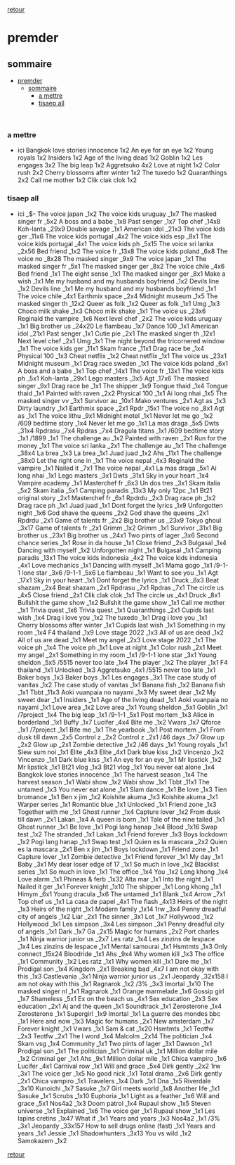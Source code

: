 [retour](./../index.html)

# premder

## sommaire
- [premder](#premder)
  - [sommaire](#sommaire)
    - [a mettre](#a-mettre)
    - [tisaep all](#tisaep-all)


<div style="page-break-after: always; visibility: hidden"> 
\pagebreak 
</div>

### a mettre
* ici 
Bangkok love stories innocence 1x2
An eye for an eye 1x2
Young royals 1x2
Insiders 1x2
Age of the living dead 1x2
Goblin 1x2
Les engages 3x2
The big leap 1x2
Aggretsuko 4x2
Love at night 1x2
Color rush 2x2
Cherry blossoms after winter 1x2
The tuxedo 1x2
Quaranthings 2x2
Call me mother 1x2
Clik clak clok 1x2

### tisaep all
* ici
_$-
The voice japan _1x2
The voice kids uruguay _1x7
The masked singer fr _5x2
A boss and a babe _1x8
Past senger _1x7
Top chef _14x8
Koh-lanta _29x9
Double savage _1x1
American idol _21x3
The voice kids ger _11x6
The voice kids portugal _4x2
The voice kids esp _8x1
The voice kids portugal _4x1
The voice kids ph _5x15
The voice sri lanka _2x56
Bed friend _1x2
The voice fr _13x8
The voice kids poland _6x8
The voice no _8x28
The masked singer _9x9
The voice japan _1x1
The masked singer fr _5x1
The masked singer ger _8x2
The voice chile _4x6
Bed friend _1x1
The eight sense _1x1
The masked singer ger _8x1
Make a wish _1x1
Me my husband and my husbands boyfriend _1x2
Devils line _1x2
Devils line _1x1
Me my husband and my husbands boyfriend _1x1
The voice chile _4x1
Earthmix space _2x4
Midnight museum _1x5
The masked singer th _12x2
Queer as folk _1x2
Queer as folk _1x1
Umg _1x3
Choco milk shake _1x3
Choco milk shake _1x1
The voice us _23x6
Reginald the vampire _1x6
Next level chef _2x2
The voice kids uruguay _1x1
Big brother us _24x20
Le flambeau _1x7
Dance 100 _1x1
American idol _21x1
Past senger _1x1
Cutie pie _2x1
The masked singer th _12x1
Next level chef _2x1
Umg _1x1
The night beyond the tricornered window _1x1
The voice kids ger _11x1
Skam france _11x1
Drag race be _1x4
Physical 100 _1x3
Cheat netflix _1x2
Cheat netflix _1x1
The voice us _23x1
Midnight museum _1x1
Drag race sweden _1x1
The voice kids poland _6x1
A boss and a babe _1x1
Top chef _14x1
The voice fr _13x1
The voice kids ph _5x1
Koh-lanta _29x1
Lego masters _3x5
Agt _17x6
The masked singer _9x1
Drag race be _1x1
The shipper _1x9
Tongue thaid _1x4
Tongue thaid _1x1
Painted with raven _2x2
Physical 100 _1x1
Ai long nhai _1x5
The masked singer vv _3x1
Survivor au _10x1
Mako ventures _2x1
Agt as _1x3
Dirty laundry _1x1
Earthmix space _2x1
Rpdr _15x1
The voice no _8x1
Agt as _1x1
The voice lithu _9x1
Midnight motel _1x1
Never let me go _1x2
/609 bedtime story _1x4
Never let me go _1x1
La mas draga _5x5
Dwts _31x4
Rpdrasu _7x4
Rpdras _7x4
Dragula titans _1x1
/609 bedtime story _1x1
/1899 _1x1
The challenge au _1x2
Painted with raven _2x1
Run for the money _1x1
The voice sri lanka _2x1
The challenge au _1x1
The challenge _38x4
La brea _1x3
La brea _1x1
Juad juad _1x2
Ahs _11x1
The challenge _38x0
Let the right one in _1x1
The voice nepal _4x3
Reginald the vampire _1x1
Nailed it _7x1
The voice nepal _4x1
La mas draga _5x1
Ai long nhai _1x1
Lego masters _3x1
Dwts _31x1
Sky in your heart _1x4
Vampire academy _1x1
Masterchef fr _6x3
Un dos tres _3x1
Skam italia _5x2
Skam italia _5x1
Camping paradis _13x3
My only 12pc _1x1
Bt21 original story _2x1
Masterchef fr _6x1
Rpdrdu _2x3
Drag race ph _1x2
Drag race ph _1x1
Juad juad _1x1
Dont forget the lyrics _1x9
Unforgotten night _1x6
God shave the queens _2x2
God shave the queens _2x1
Rpdrdu _2x1
Game of talents fr _2x2
Big brother us _23x9
Tokyo ghoul _3x17
Game of talents fr _2x1
Grimm _1x2
Grimm _1x1
Survivor _31x1
Big brother us _23x1
Big brother us _24x1
Two pints of lager _3x6
Second chance series _1x1
Rose in da house _1x1
Close friend _2x3
Bulgasal _1x4
Dancing with myself _1x2
Unforgotten night _1x1
Bulgasal _1x1
Camping paradis _13x1
The voice kids indonesia _4x2
The voice kids indonesia _4x1
Love mechanics _1x1
Dancing with myself _1x1
Mama gogo _1x1
/9-1-1 lone star _3x6
/9-1-1 _5x6
Le flambeau _1x1
Want to see you _1x1
Agt _17x1
Sky in your heart _1x1
Dont forget the lyrics _1x1
Druck _8x3
Beat shazam _2x4
Beat shazam _2x1
Rpdrasu _7x1
Rpdras _7x1
The circle us _4x5
Close friend _2x1
Clik clak clok _1x1
The circle us _4x1
Druck _8x1
Bullshit the game show _1x2
Bullshit the game show _1x1
Call me mother _1x1
Trivia quest _1x6
Trivia quest _1x1
Quaranthings _2x1
Cupids last wish _1x4
Drag i love you _1x2
The tuxedo _1x1
Drag i love you _1x1
Cherry blossoms after winter _1x1
Cupids last wish _1x1
Something in my room _1x4
F4 thailand _1x9
Love stage 2022 _1x3
All of us are dead _1x2
All of us are dead _1x1
Meet my angel _2x3
Love stage 2022 _1x1
The voice ph _1x4
The voice ph _1x1
Love at night _1x1
Color rush _2x1
Meet my angel _2x1
Something in my room _1x1
/9-1-1 lone star _3x1
Young sheldon _5x5
/5515 never too late _1x4
The player _1x2
The player _1x1
F4 thailand _1x1
Unlocked _1x3
Aggretsuko _4x1
/5515 never too late _1x1
Baker boys _1x3
Baker boys _1x1
Les engages _3x1
The case study of vanitas _1x2
The case study of vanitas _1x1
Banana fish _1x2
Banana fish _1x1
Tbbt _11x3
Aoki vuanpaia no nayami _1x3
My sweet dear _1x2
My sweet dear _1x1
Insiders _1x1
Age of the living dead _1x1
Aoki vuanpaia no nayami _1x1
Love area _1x2
Love area _1x1
Young sheldon _5x1
Goblin _1x1
/7project _1x4
The big leap _1x1
/9-1-1 _5x1
Post mortem _1x3
Alice in borderland _1x1
Buffy _1x7
Lucifer _4x4
Bite me _1x2
Vwars _1x7
Qforce _1x1
/7project _1x1
Bite me _1x1
The yearbook _1x1
Post mortem _1x1
From dusk till dawn _2x5
Control z _2x2
Control z _2x1
/46 days _1x7
Glow up _2x2
Glow up _2x1
Zombie detective _1x2
/46 days _1x1
Young royals _1x1
Siew sum noi _1x1
Elite _4x3
Elite _4x1
Dark blue kiss _1x2
Vincenzo _1x2
Vincenzo _1x1
Dark blue kiss _1x1
An eye for an eye _1x1
Mr lipstick _1x2
Mr lipstick _1x1
Bt21 vlog _1x3
Bt21 vlog _1x1
You never eat alone _1x4
Bangkok love stories innocence _1x1
The harvest season _1x4
The harvest season _1x1
Wabi show _1x2
Wabi show _1x1
Tbbt _11x1
The untamed _1x3
You never eat alone _1x1
Slam dance _1x1
Be love _1x3
Tien bromance _1x1
Ben x jim _1x2
Koishite akuma _1x3
Koishite akuma _1x1
Warper series _1x1
Romantic blue _1x1
Unlocked _1x1
Friend zone _1x3
Together with me _1x1
Ghost runner _1x4
Capture lover _1x2
From dusk till dawn _2x1
Lakan _1x4
A queen is born _1x1
Tale of the nine tailed _1x1
Ghost runner _1x1
Be love _1x1
Pogi lang hanap _1x4
Blood _1x16
Swap test _1x2
The stranded _1x1
Lakan _1x1
Friend forever _1x3
Boys lockdown _1x2
Pogi lang hanap _1x1
Swap test _1x1
Quien es la mascara _2x2
Quien es la mascara _2x1
Ben x jim _1x1
Boys lockdown _1x1
Friend zone _1x1
Capture lover _1x1
Zombie detective _1x1
Friend forever _1x1
My day _1x1
Baby _3x1
My dear loser edge of 17 _1x1
So much in love _1x2
Blacklist series _1x1
So much in love _1x1
The office _1x4
You _1x2
Long khong _1x4
Love alarm _1x1
Phineas & ferb _1x32
Alta mar _1x1
Into the night _1x1
Nailed it ger _1x1
Forever knight _1x10
The shipper _1x1
Long khong _1x1
Himym _6x1
Young dracula _1x6
The untamed _1x1
Blank _1x4
Arrow _7x1
Top chef us _1x1
La casa de papel _4x1
The flash _4x13
Heirs of the night _1x3
Heirs of the night _1x1
Modern family _1x14
1rw _3x4
Penny dreadful city of angels _1x2
Liar _2x1
The sinner _3x1
Lot _1x7
Hollywood _1x2
Hollywood _1x1
Les simpson _3x4
Les simpson _3x1
Penny dreadful city of angels _1x1
Dark _1x7
Ga _2x15
Magic for humans _2x2
Port charles _1x1
Ninja warrior junior us _2x7
Les ratz _1x4
Les zinzins de lespace _1x4
Les zinzins de lespace _1x1
Mental samourai _1x1
Hsmtmts _1x3
Only connect _15x24
Bloodride _1x1
Ahs _9x4
Why women kill _1x3
The office _1x1
Community _1x2
Les ratz _1x1
Why women kill _1x1
Dare me _1x1
Prodigal son _1x4
Kingdom _2x1
Breaking bad _4x7
I am not okay with this _1x3
Castlevania _3x1
Ninja warrior junior us _2x1
Jeopardy _32x158
I am not okay with this _1x1
Ragnarok _1x2
/3% _3x3
Imortal _1x10
The masked singer nl _1x1
Ragnarok _1x1
Orange marmelade _1x6
Gossip girl _1x7
Shameless _5x1
Ex on the beach us _4x1
Sex education _2x3
Sex education _2x1
Aj and the queen _1x1
Soundtrack _1x1
Zerosterone _1x4
Zerosterone _1x1
Supergirl _1x9
Imortal _1x1
La guerre des mondes bbc _1x1
Here and now _1x3
Magic for humans _2x1
New amsterdam _1x7
Forever knight _1x1
Vwars _1x1
Sam & cat _1x20
Hsmtmts _1x1
Teotfw _2x3
Teotfw _2x1
The l word _1x4
Malcolm _2x14
The politician _1x4
Skam vsg _1x4
Community _1x1
Two pints of lager _3x1
Dawson _1x1
Prodigal son _1x1
The politician _1x1
Criminal uk _1x1
Million dollar mile _1x2
Criminal ger _1x1
Ahs _9x1
Million dollar mile _1x1
Chica vampiro _1x6
Lucifer _4x1
Carnival row _1x1
Will and grace _5x4
Dirk gently _2x2
1rw _3x1
The voice ger _1x5
No good nick _1x1
Total drama _2x6
Dirk gently _2x1
Chica vampiro _1x1
Travelers _1x4
Dark _1x1
Dna _1x5
Riverdale _3x10
Kunoichi _1x7
Sasuke _1x7
Girl meets world _1x8
Another life _1x1
Sasuke _1x1
Scrubs _1x10
Euphoria _1x1
Light as a feather _1x6
Will and grace _5x1
Nos4a2 _1x3
Doom patrol _1x4
Rupaul show _1x5
Steven universe _1x1
Explained _1x6
The voice ger _1x1
Rupaul show _1x1
Les lapins cretins _1x47
What if _1x1
Years and years _1x3
Nos4a2 _1x1
/3% _3x1
Jeopardy _33x157
How to sell drugs online (fast) _1x1
Years and years _1x1
Jessie _1x1
Shadowhunters _3x13
You vs wild _1x2
Samokazem _1x2

[retour](./../index.html)